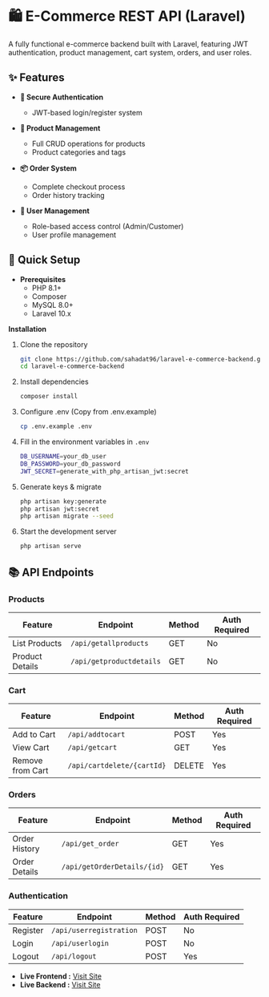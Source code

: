 # 🛍️ E-Commerce REST API (Laravel)  

A fully functional e-commerce backend built with Laravel, featuring JWT authentication, product management, cart system, orders, and user roles.  

## ✨ Features  

- **🔐 Secure Authentication**  
  - JWT-based login/register system 

- **🛒 Product Management**  
  - Full CRUD operations for products  
  - Product categories and tags  

- **📦 Order System**  
  - Complete checkout process  
  - Order history tracking  

- **👥 User Management**  
  - Role-based access control (Admin/Customer)  
  - User profile management  

## 🚀 Quick Setup  
- **Prerequisites**  
  - PHP 8.1+  
  - Composer
  - MySQL 8.0+
  - Laravel 10.x
 
  
**Installation**
1. Clone the repository
   ```bash
   git clone https://github.com/sahadat96/laravel-e-commerce-backend.git
   cd laravel-e-commerce-backend
   ```
   
2. Install dependencies
   ```bash
   composer install
   ```
   
3. Configure .env (Copy from .env.example)
   ```bash
   cp .env.example .env
   ```
   
4. Fill in the environment variables in `.env`
   ```bash
   DB_USERNAME=your_db_user
   DB_PASSWORD=your_db_password
   JWT_SECRET=generate_with_php_artisan_jwt:secret 
   ```
   
5. Generate keys & migrate
   ```bash
   php artisan key:generate
   php artisan jwt:secret
   php artisan migrate --seed
   ```

6. Start the development server
   ```bash
   php artisan serve
   ```

## 📚 API Endpoints

### Products
| Feature          | Endpoint          | Method | Auth Required |
|------------------|-------------------|--------|---------------|
| List Products    | `/api/getallproducts`   | GET    | No            
| Product Details  | `/api/getproductdetails` | GET | No        |

### Cart
| Feature          | Endpoint          | Method | Auth Required |
|------------------|-------------------|--------|---------------|
| Add to Cart      | `/api/addtocart`   | POST   | Yes |
| View Cart        | `/api/getcart`       | GET    | Yes |
| Remove from Cart | `/api/cartdelete/{cartId}`  | DELETE | Yes |

### Orders
| Feature          | Endpoint                 | Method | Auth Required |
|------------------|--------------------------|--------|---------------|
| Order History    | `/api/get_order`            | GET    | Yes |
| Order Details    | `/api/getOrderDetails/{id}`  | GET    | Yes |

### Authentication
| Feature          | Endpoint          | Method | Auth Required |
|------------------|-------------------|--------|---------------|
| Register         | `/api/userregistration` | POST | No          |
| Login            | `/api/userlogin` | POST    | No            |
| Logout           | `/api/logout` | POST   | Yes           |


- **Live Frontend :** [Visit Site](https://cheaprategallery.com)  
- **Live Backend :** [Visit Site](https://famousdealsonline.com)  
